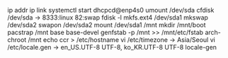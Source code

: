 ip addr
ip link
systemctl start dhcpcd@enp4s0
umount /dev/sda
cfdisk /dev/sda -> 8333:linux 82:swap
fdisk -l
mkfs.ext4 /dev/sda1
mkswap /dev/sda2
swapon /dev/sda2
mount /dev/sda1 /mnt
mkdir /mnt/boot
pacstrap /mnt base base-devel
genfstab -p /mnt >> /mnt/etc/fstab
arch-chroot /mnt
echo ccr > /etc/hostname
vi /etc/timezone -> Asia/Seoul
vi /etc/locale.gen -> en_US.UTF-8 UTF-8, ko_KR.UTF-8 UTF-8
locale-gen

